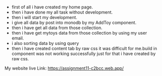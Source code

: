 * first of all i have created my home page.
* then i have done my all task without development.
* then i will start my development.
* i give all data by post into monodb by my AddToy component.
* then i have get all data from those collection.
* then i have get mytoys data from those collection by using my user email.
* i also sorting data by using query
* then i have created content tab by raw css it was difficult for me.build in component was not working successfully just for that i have created by raw css.
 

 My website live Link: https://assignment11-c2bcc.web.app/